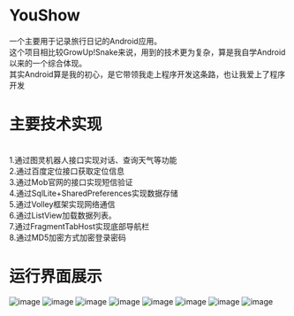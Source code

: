 # YouShow
一个主要用于记录旅行日记的Android应用。
</br>这个项目相比较GrowUp!Snake来说，用到的技术更为复杂，算是我自学Android以来的一个综合体现。
</br>其实Android算是我的初心，是它带领我走上程序开发这条路，也让我爱上了程序开发
# 主要技术实现
</br>1.通过图灵机器人接口实现对话、查询天气等功能
</br>2.通过百度定位接口获取定位信息
</br>3.通过Mob官网的接口实现短信验证
</br>4.通过SqlLite+SharedPreferences实现数据存储
</br>5.通过Volley框架实现网络通信
</br>6.通过ListView加载数据列表。
</br>7.通过FragmentTabHost实现底部导航栏
</br>8.通过MD5加密方式加密登录密码
# 运行界面展示
![image](https://github.com/Chen0901/YouShow/raw/master/Img/YS01.jpg)
![image](https://github.com/Chen0901/YouShow/raw/master/Img/YS02.jpg)
![image](https://github.com/Chen0901/YouShow/raw/master/Img/YS03.jpg)
![image](https://github.com/Chen0901/YouShow/raw/master/Img/YS08.jpg)
![image](https://github.com/Chen0901/YouShow/raw/master/Img/YS06.jpg)
![image](https://github.com/Chen0901/YouShow/raw/master/Img/YS07.jpg)
![image](https://github.com/Chen0901/YouShow/raw/master/Img/YS05.jpg)
![image](https://github.com/Chen0901/YouShow/raw/master/Img/YS04.jpg)
